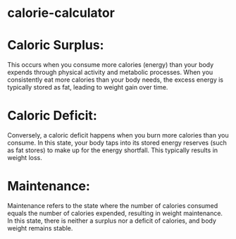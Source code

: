 # calorie-calculator

# Caloric Surplus: 
This occurs when you consume more calories (energy) than your body expends through physical activity and metabolic processes. When you consistently eat more calories than your body needs, the excess energy is typically stored as fat, leading to weight gain over time.

# Caloric Deficit:
Conversely, a caloric deficit happens when you burn more calories than you consume. In this state, your body taps into its stored energy reserves (such as fat stores) to make up for the energy shortfall. This typically results in weight loss.

# Maintenance:
Maintenance refers to the state where the number of calories consumed equals the number of calories expended, resulting in weight maintenance. In this state, there is neither a surplus nor a deficit of calories, and body weight remains stable.
